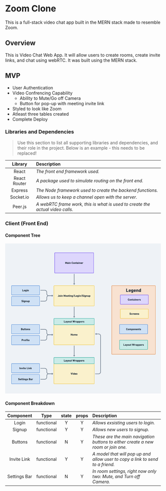 # Zoom Clone

This is a full-stack video chat app built in the MERN stack made to resemble Zoom.

## Overview

This is Video Chat Web App. It will allow users to create rooms, create invite links, and chat using webRTC. It was built using the MERN stack.


## MVP

* User Authentication
* Video Confrencing Capability
  * Ability to Mute/Go off Camera
  * Button for pop-up with meeting invite link
* Styled to look like Zoom
* Atleast three tables created
* Complete Deploy

### Libraries and Dependencies

> Use this section to list all supporting libraries and dependencies, and their role in the project. Below is an example - this needs to be replaced!

|     Library      | Description                                |
| :--------------: | :----------------------------------------- |
|      React       | _The front end framework used._ |
|   React Router   | _A package used to simulate routing on the front end._ |
|     Express      | _The Node framework used to create the backend functions._ |
|     Socket.io      | _Allows us to keep a channel open with the server._ |
|     Peer.js      | _A webRTC frame work, this is what is used to create the actual video calls._ |


### Client (Front End)

#### Component Tree

![Component Tree](https://github.com/Henry-Cook/Full-Stack-Video-Chat/blob/main/Zoom%20Clone.png?raw=true)

#### Component Breakdown

|  Component   |    Type    | state | props | Description                                                      |
| :----------: | :--------: | :---: | :---: | :--------------------------------------------------------------- |
|    Login    | functional |   Y   |   Y   | _Allows exsisting users to login._               |
|  Signup  | functional |   Y   |   Y   | _Allows new users to signup._       |
|   Buttons    |   functional    |   N   |   Y   | _These are the main navigation buttons to either create a new room or join one._      |
| Invite Link | functional |   Y   |   Y   | _A model that will pop up and allow user to copy a link to send to a friend._                 |
|    Settings Bar    | functional |   N   |   Y   | _In room settings, right now only two: Mute, and Turn off Camera._ |
